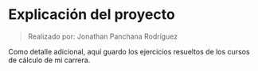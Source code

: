 # Explicación del proyecto

> Realizado por: Jonathan Panchana Rodríguez

Como detalle adicional, aquí guardo los ejercicios resueltos de los cursos de cálculo de mi carrera.